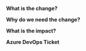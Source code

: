 **What is the change?**

**Why do we need the change?**

**What is the impact?**

**Azure DevOps Ticket**
